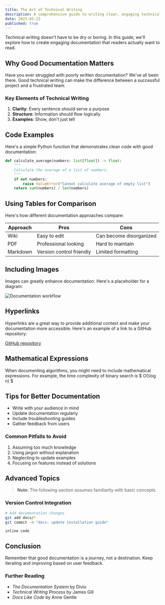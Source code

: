 ```yaml
---
title: The Art of Technical Writing
description: A comprehensive guide to writing clear, engaging technical documentation
date: 2023-03-23
published: true
---
```


Technical writing doesn't have to be dry or boring. In this guide, we'll explore how to create
engaging documentation that readers actually want to read.

## Why Good Documentation Matters

Have you ever struggled with poorly written documentation? We've all been there. Good technical
writing can make the difference between a successful project and a frustrated team.

### Key Elements of Technical Writing

1. **Clarity**: Every sentence should serve a purpose
2. **Structure**: Information should flow logically
3. **Examples**: Show, don't just tell

## Code Examples

Here's a simple Python function that demonstrates clean code with good documentation:

```python
def calculate_average(numbers: list[float]) -> float:
    """
    Calculate the average of a list of numbers.
    """
    if not numbers:
        raise ValueError("Cannot calculate average of empty list")
    return sum(numbers) / len(numbers)
```

## Using Tables for Comparison

Here's how different documentation approaches compare:

| Approach | Pros                     | Cons                    |
| -------- | ------------------------ | ----------------------- |
| Wiki     | Easy to edit             | Can become disorganized |
| PDF      | Professional looking     | Hard to maintain        |
| Markdown | Version control friendly | Limited formatting      |

## Including Images

Images can greatly enhance documentation. Here's a placeholder for a diagram:

![Documentation workflow](https://media.istockphoto.com/id/1147544807/vector/thumbnail-image-vector-graphic.jpg?s=612x612&w=0&k=20&c=rnCKVbdxqkjlcs3xH87-9gocETqpspHFXu5dIGB4wuM=)

## Hyperlinks

Hyperlinks are a great way to provide additional context and make your documentation more
accessible. Here's an example of a link to a GitHub repository:

[GitHub repository](https://github.com/dickeyy/dickey-api)

## Mathematical Expressions

When documenting algorithms, you might need to include mathematical expressions. For example, the
time complexity of binary search is $ O(\log n) $

## Tips for Better Documentation

-   Write with your audience in mind
-   Update documentation regularly
-   Include troubleshooting guides
-   Gather feedback from users

### Common Pitfalls to Avoid

1. Assuming too much knowledge
2. Using jargon without explanation
3. Neglecting to update examples
4. Focusing on features instead of solutions

## Advanced Topics

> **Note**: The following section assumes familiarity with basic concepts.

### Version Control Integration

```bash
# Add documentation changes
git add docs/*
git commit -m "docs: update installation guide"
```

`inline code`

## Conclusion

Remember that good documentation is a journey, not a destination. Keep iterating and improving based
on user feedback.

### Further Reading

-   _The Documentation System_ by Divio
-   _Technical Writing Process_ by James Gill
-   _Docs Like Code_ by Anne Gentle
